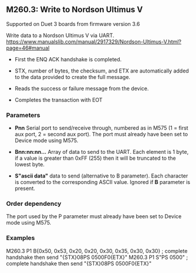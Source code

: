 ## M260.3: Write to Nordson Ultimus V

Supported on Duet 3 boards from firmware version 3.6

Write data to a Nordson Ultimus V via UART. https://www.manualslib.com/manual/2917329/Nordson-Ultimus-V.html?page=46#manual

- First the ENQ ACK handshake is completed.

- STX, number of bytes, the checksum, and ETX are automatically added to the data provided to create the full message.

- Reads the success or failure message from the device.

- Completes the transaction with EOT

### Parameters

- **Pnn** Serial port to send/receive through, numbered as in M575 (1 = first aux port, 2 = second aux port). The port must already have been set to Device mode using M575.

- **Bnn:nn:nn...** Array of data to send to the UART. Each element is 1 byte, if a value is greater than 0xFF (255) then it will be truncated to the lowest byte.

- **S"ascii data"** data to send (alternative to B parameter). Each character is converted to the corresponding ASCII value. Ignored if **B** parameter is present.

### Order dependency

The port used by the P parameter must already have been set to Device mode using M575.

### Examples

M260.3 P1 B{0x50, 0x53, 0x20, 0x20, 0x30, 0x35, 0x30, 0x30} ; complete handshake then send "{STX}08PS 0500F0{ETX}" M260.3 P1 S"PS 0500" ; complete handshake then send "{STX}08PS 0500F0{ETX}"

